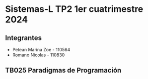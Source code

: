 ﻿# Sistemas-L TP2 1er cuatrimestre 2024
## Integrantes

- Petean Marina Zoe - 110564
- Romano Nicolas - 110830

## ﻿TB025 Paradigmas de Programación
